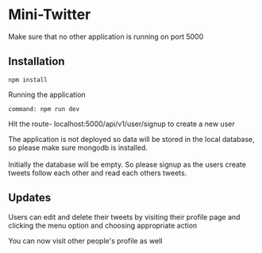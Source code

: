 # Mini-Twitter

Make sure that no other application is running on port 5000

## Installation
```npm
npm install
```

Running the application
```npm
command: npm run dev
```
Hit the route- localhost:5000/api/v1/user/signup to create a new user

<p>The application is not deployed so data will be stored in the local database, so please make sure mongodb is installed.<br>
<br>Initially the database will be empty. So please signup as the users create tweets follow each other and read each others tweets.</p>

## Updates

Users can edit and delete their tweets by visiting their profile page and clicking the menu option and choosing appropriate action

You can now visit other people's profile as well
